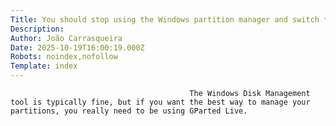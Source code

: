 ```yaml
---
Title: You should stop using the Windows partition manager and switch to this free tool instead
Description: 
Author: João Carrasqueira
Date: 2025-10-19T16:00:19.000Z
Robots: noindex,nofollow
Template: index
---
```


                                            The Windows Disk Management tool is typically fine, but if you want the best way to manage your partitions, you really need to be using GParted Live.
                                        
